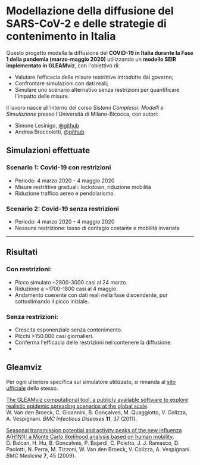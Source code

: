 
# Modellazione della diffusione del SARS-CoV-2 e delle strategie di contenimento in Italia

Questo progetto modella la diffusione del **COVID-19 in Italia durante la Fase 1 della pandemia (marzo-maggio 2020)** utilizzando un **modello SEIR implementato in GLEAMviz**, con l'obiettivo di:
- Valutare l’efficacia delle misure restrittive introdotte dal governo;
- Confrontare simulazioni con dati reali;
- Simulare uno scenario alternativo senza restrizioni per quantificare l'impatto delle misure.

Il lavoro nasce all'interno del corso *Sistemi Complessi: Modelli e Simulazione* presso l’Università di Milano-Bicocca, con autori:
- Simone Lesinigo, [@github](https://github.com/Leso246)
- Andrea Broccoletti, [@github](https://github.com/BrockDeveloper/)

## Simulazioni effettuate

### Scenario 1: Covid-19 con restrizioni
- Periodo: 4 marzo 2020 - 4 maggio 2020
- Misure restrittive graduali: lockdown, riduzione mobilità
- Riduzione traffico aereo e pendolarismo.

### Scenario 2: Covid-19 senza restrizioni
- Periodo: 4 marzo 2020 - 4 maggio 2020
- Nessuna restrizione: tasso di contagio costante e mobilità invariata

---

## Risultati

### Con restrizioni:
- Picco simulato ~2800-3000 casi al 24 marzo.
- Riduzione a ~1700-1800 casi al 4 maggio.
- Andamento coerente con dati reali nella fase discendente, pur sottostimando il picco iniziale.

### Senza restrizioni:
- Crescita esponenziale senza contenimento.
- Picchi >150.000 casi giornalieri.
- Conferma l'efficacia delle restrizioni nel contenere la diffusione.
- 
## Gleamviz
Per ogni ulteriore specifica sul simulatore utilizzato, si rimanda al [sito ufficiale](https://www.gleamviz.org/index.html) dello stesso.

[The GLEAMviz computational tool, a publicly available software to explore realistic epidemic spreading scenarios at the global scale](http://www.biomedcentral.com/1471-2334/11/37).  
W. Van den Broeck, C. Gioannini, B. Gonçalves, M. Quaggiotto, V. Colizza, A. Vespignani. _BMC Infectious Diseases_ **11**, 37 (2011).

[Seasonal transmission potential and activity peaks of the new influenza A(H1N1): a Monte Carlo likelihood analysis based on human mobility](http://www.biomedcentral.com/1741-7015/7/45/abstract).  
D. Balcan, H. Hu, B. Goncalves, P. Bajardi, C. Poletto, J. J. Ramasco, D. Paolotti, N. Perra, M. Tizzoni, W. Van den Broeck, V. Colizza, A. Vespignani. _BMC Medicine_ **7**, 45 (2009).

